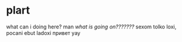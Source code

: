 # plart

what can i doing here?
man
*what is going on???????*
sexom tolko loxi, pocani ebut ladoxi
привет
уау
